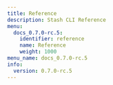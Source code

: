 ```yaml
---
title: Reference
description: Stash CLI Reference
menu:
  docs_0.7.0-rc.5:
    identifier: reference
    name: Reference
    weight: 1000
menu_name: docs_0.7.0-rc.5
info:
  version: 0.7.0-rc.5
---
```


